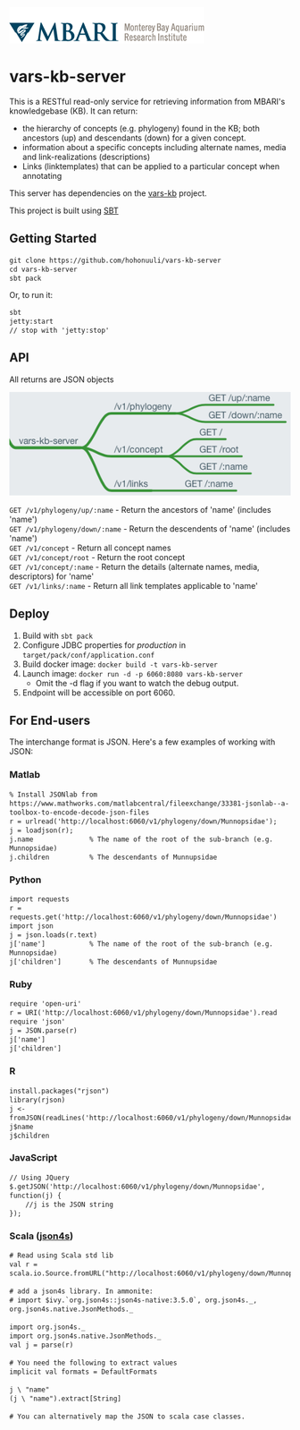 
![MBARI logo](src/site/resources/images/logo-mbari-3b.png)

# vars-kb-server

This is a RESTful read-only service for retrieving information from MBARI's knowledgebase (KB). It can return:
 
 - the hierarchy of concepts (e.g. phylogeny) found in the KB; both ancestors (up) and descendants (down) for a given concept.
 - information about a specific concepts including alternate names, media and link-realizations (descriptions)
 - Links (linktemplates) that can be applied to a particular concept when annotating
 
 This server has dependencies on the [vars-kb](https://github.com/hohonuuli/vars-kb) project.

This project is built using [SBT](http://www.scala-sbt.org/)

## Getting Started

```
git clone https://github.com/hohonuuli/vars-kb-server
cd vars-kb-server
sbt pack
```

Or, to run it:

```
sbt 
jetty:start
// stop with 'jetty:stop'
```

## API

All returns are JSON objects

![API](src/site/resources/images/M3_APIs_mindnode.png)

`GET /v1/phylogeny/up/:name` - Return the ancestors of 'name' (includes 'name')  
`GET /v1/phylogeny/down/:name` - Return the descendents of 'name' (includes 'name')  
`GET /v1/concept` - Return all concept names  
`GET /v1/concept/root` - Return the root concept  
`GET /v1/concept/:name` - Return the details (alternate names, media, descriptors) for 'name'  
`GET /v1/links/:name` - Return all link templates applicable to 'name'

## Deploy

1. Build with `sbt pack`
2. Configure JDBC properties for _production_ in `target/pack/conf/application.conf`
3. Build docker image: `docker build -t vars-kb-server`
4. Launch image: `docker run -d -p 6060:8080 vars-kb-server`
    - Omit the -d flag if you want to watch the debug output.
5. Endpoint will be accessible on port 6060.

## For End-users

The interchange format is JSON. Here's a few examples of working with JSON:

### Matlab

```
% Install JSONlab from https://www.mathworks.com/matlabcentral/fileexchange/33381-jsonlab--a-toolbox-to-encode-decode-json-files
r = urlread('http://localhost:6060/v1/phylogeny/down/Munnopsidae');
j = loadjson(r);
j.name              % The name of the root of the sub-branch (e.g. Munnopsidae)
j.children          % The descendants of Munnupsidae
```

### Python

```
import requests
r = requests.get('http://localhost:6060/v1/phylogeny/down/Munnopsidae')
import json
j = json.loads(r.text)
j['name']           % The name of the root of the sub-branch (e.g. Munnopsidae)
j['children']       % The descendants of Munnupsidae
```

### Ruby

```
require 'open-uri' 
r = URI('http://localhost:6060/v1/phylogeny/down/Munnopsidae').read
require 'json'
j = JSON.parse(r)
j['name']
j['children']
```

### R

```
install.packages("rjson") 
library(rjson)
j <- fromJSON(readLines('http://localhost:6060/v1/phylogeny/down/Munnopsidae'))
j$name
j$children
```

### JavaScript

```
// Using JQuery
$.getJSON('http://localhost:6060/v1/phylogeny/down/Munnopsidae', function(j) {
    //j is the JSON string
});
```

### Scala ([json4s](http://json4s.org/))

```
# Read using Scala std lib
val r = scala.io.Source.fromURL("http://localhost:6060/v1/phylogeny/down/Munnopsidae").mkString

# add a json4s library. In ammonite:
# import $ivy.`org.json4s::json4s-native:3.5.0`, org.json4s._, org.json4s.native.JsonMethods._

import org.json4s._
import org.json4s.native.JsonMethods._
val j = parse(r)

# You need the following to extract values
implicit val formats = DefaultFormats

j \ "name"
(j \ "name").extract[String]

# You can alternatively map the JSON to scala case classes.
```